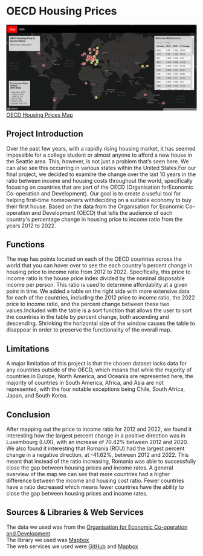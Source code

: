 # OECD Housing Prices
![Alt text](img/Global-housing-prices-interface.png)
[OECD Housing Prices Map](https://ilee17.github.io/geog328_group6_final/)

## Project Introduction
Over the past few years, with a rapidly rising housing market, it has seemed impossible for a
college student or almost anyone to afford a new house in the Seattle area. This, however, is not just a problem that’s seen here. We can also see this occurring in various states within the United States.For our final project, we decided to examine the change over the last 10 years in the ratio between income and housing costs throughout the world, specifically focusing on countries that are part of the OECD (Organisation forEconomic Co-operation and Development). Our goal is to create a useful tool for helping first-time homeowners withdeciding on a suitable economy to buy their first house. Based on the data from the Organisation for Economic Co-operation and Development (OECD) that tells the audience of each country's percentage change in housing price to income ratio from the years 2012 to 2022.

## Functions
The map has points located on each of the OECD countries across the world that you can hover over to see the each country's percent change in housing price to income ratio from 2012 to 2022. Specifically, this price to income ratio is the house price index divided by the nominal disposable income per person. This ratio is used to determine affordablity at a given point in time. We added a table on the right side with more extensive data for each of the countries, including the 2012 price to income ratio, the 2022 price to income ratio, and the percent change between these two values.Included with the table is a sort function that allows the user to sort the countries in the table by percent change, both ascending and descending. Shrinking the horizontal size of the window causes the table to disappear in order to preserve the functionality of the overall map.

## Limitations
A major limitation of this project is that the chosen dataset lacks data for any countries outside of the OECD, which means that while the majority of countries in Europe, North America, and Oceania are represented here, the majority of countries in South America, Africa, and Asia are not represented, with the four notable exceptions being Chile, South Africa, Japan, and South Korea.

## Conclusion
After mapping out the price to income ratio for 2012 and 2022, we found it interesting how the largest percent change in a positive direction was in Luxembourg (LUX), with an increase of 70.42% between 2012 and 2020. We also found it interesting that Romania (ROU) had the largest percent change in a negative direction, at -41.62%, between 2012 and 2022. This meant that instead of the ratio increasing, Romania was able to successfully close the gap between housing prices and income rates. A general overview of the map we can see that more countries had a higher difference between the income and housing cost ratio. Fewer countries have a ratio decreased which means fewer countries have the ability to close the gap between housing prices and income rates.

## Sources & Libraries & Web Services
The data we used was from the [Organisation for Economic Co-operation and Development](https://data.oecd.org/price/housing-prices.htm)<br />
The library we used was [Mapbox](https://docs.mapbox.com/mapbox-gl-js/guides/)<br />
The web services we used were [GitHub](https://github.com/) and [Mapbox](https://www.mapbox.com/)
